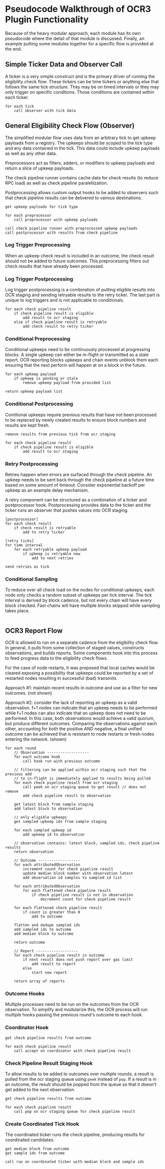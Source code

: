 # Pseudocode Walkthrough of OCR3 Plugin Functionality
Because of the heavy modular approach, each module has its own pseudocode where
the detail of that module is discussed. Finally, an example putting some modules
together for a specific flow is provided at the end.

## Simple Ticker Data and Observer Call
A ticker is a very simple construct and is the primary driver of running the 
eligibility check flow. These tickers can be time tickers or anything else that
follows the same tick structure. They may be on timed intervals or they may only
trigger on specific conditions. Those conditions are contained within each
ticker.
```
for each tick
    call observer with tick data
```

## General Eligibility Check Flow (Observer)
The simplified modular flow uses data from an arbitrary tick to get upkeep
payloads from a registry. The upkeeps should be scoped to the tick type and any
data contained in the tick. This data could include upkeep payloads as well as
any other data.

Preprocessors act as filters, adders, or modifiers to upkeep payloads and return
a slice of upkeep payloads. 

The check pipeline runner contains cache data for check results (to reduce RPC
load) as well as check pipeline paralellization.

Postprocessing allows custom output hooks to be added to observers such that
check pipeline results can be delivered to vairous destinations.
```
get upkeep payloads for tick type

for each preprocessor
    call preprocessor with upkeep payloads

call check pipeline runner with preprocessed upkeep payloads
call postprocessor with results from check pipeline
```

### Log Trigger Preprocessing
When an upkeep check result is included in an outcome, the check result should
not be added to future outcomes. This preprocessing filters out check results
that have already been processed.

### Log Trigger Postprocessing
Log trigger postprocessing is a combination of putting eligible results into
OCR staging and sending retryable results to the retry ticker. The last part is
unique to log triggers and is not applicable to conditionals.
```
for each check pipeline result
    if check pipeline result is eligible
        add result to ocr staging
    else if check pipeline result is retryable
        add check result to retry ticker
```

### Conditional Preprocessing
Conditional upkeeps need to be continuously processed at progressing blocks. A
single upkeep can either be in-flight or transmitted as a stale report. OCR
reporting blocks upkeeps and chain events unblock them each ensuring that the
next perform will happen at on a block in the future.
```
for each upkeep payload
    if upkeep is pending or stale
        remove upkeep payload from provided list

return upkeep payload list
```

### Conditional Postprocessing
Contitional upkeeps require previous results that have not been processed to be
replaced by newly created results to ensure block numbers and results are kept
fresh.
```
remove results from previous tick from ocr staging

for each check pipeline result
    if check pipeline result is eligible
        add result to ocr staging
```

### Retry Postprocessing
Retries happen when errors are surfaced through the check pipeline. An upkeep
needs to be sent back through the check pipeline at a future time based on some
amount of timeout. Consider exponential backoff per upkeep as an example delay
mechanism.

A retry component can be structured as a combination of a ticker and 
postprocessor hook. Postprocessing provides data to the ticker and the ticker
runs an observer that pushes values into OCR staging.
```
[postprocessor]
for each check result
    if check result is retryable
        add to retry ticker

[retry ticks]
for time interval
    for each retryable upkeep payload
        if upkeep is retryable now
            add to next retries

send retries as tick
```

### Conditional Sampling
To reduce over all check load on the nodes for conditional upkeeps, each node
only checks a random subset of upkeeps per tick interval. The tick interval is
derived by block cadence, but not every chain will have every block checked.
Fast chains will have multiple blocks skipped while sampling takes place.
```

```

## OCR3 Report Flow
OCR is allowed to run on a separate cadence from the eligibility check flow. In
general, it pulls from some collection of staged values, constructs observations,
and builds reports. Some components hook into this process to feed progress
data to the eligibility check flows.

For the case of node restarts, it was proposed that local caches would be
cleared exposing a possibility that upkeeps could be reported by a set of 
restarted nodes resulting in successful (bad) transmits.

Approach #1: maintain recent results in outcome and use as a filter for new
outcomes. (not shown)

Approach #2: consider the lack of reporting an upkeep as a valid observation.
f+1 nodes can indicate that an upkeep needs to be performed while f+1 nodes can
also indicate that an upkeep does not need to be performed. In this case, both
observations would achieve a valid quorum, but produce different outcomes. 
Comparing the observations against each other, accounting for both the positive 
*AND* negative, a final unified outcome can be achieved that is resistant to
node restarts or fresh nodes entering the network. (shown)
```
for each round
    // Observation -------------------
    for each outcome hook
        call hook run with previous outcome

    // filtering can be applied within ocr staging such that the previous add
    // to in-flight is immediately applied to results being pulled
    for each check pipeline result from ocr staging
        call peek on ocr staging queue to get result // does not remove
        add check pipeline result to observation

    get latest block from sample staging
    add latest block to observation

    // only eligible upkeeps
    get sampled upkeep ids from sample staging

    for each sampled upkeep id
        add upkeep id to observation

    // observation contains: latest block, sampled ids, check pipeline results
    return observation

    // Outcome -------------------
    for each attributedObservation
        increment count for check pipeline result
        update median block number with observation latest
        add observation id samples to sampled id list

    for each attributedObservation
        for each flattened check pipeline result
            if check pipeline result is not in observation
                decrement count for check pipeline result

    for each flattened check pipeline result
        if count is greater than 0
            add to outcome

    flatten and dedupe sampled ids
    add sampled ids to outcome
    add median block to outcome

    return outcome

    // Report -------------------
    for each check pipeline result in outcome
        if next result does not push report over gas limit
            add result to report
        else
            start new report

    return array of reports
```

### Outcome Hooks
Multiple processes need to be run on the outcomes from the OCR observation. To
simplify and modularize this, the OCR process will run multiple hooks passing
the previous round's outcome to each hook.

### Coordinator Hook
```
get check pipeline results from outcome

for each check pipeline result
    call accept on coordinator with check pipeline result
```

### Check Pipeline Result Staging Hook
To allow results to be added to outcomes over multiple rounds, a result is 
pulled from the ocr staging queue using `peek` instead of `pop`. If a result is
in an outcome, the result should be popped from the queue so that it doesn't get
added to the next observation.
```
get check pipeline results from outcome

for each check pipeline result
    call pop on ocr staging queue for check pipeline result
```

### Create Coordinated Tick Hook
The coordinated ticker runs the check pipeline, producing results for 
coordinated candidates. 
```
get median block from outcome
get sample ids from outcome

call run on coordinated ticker with median block and sample ids
```